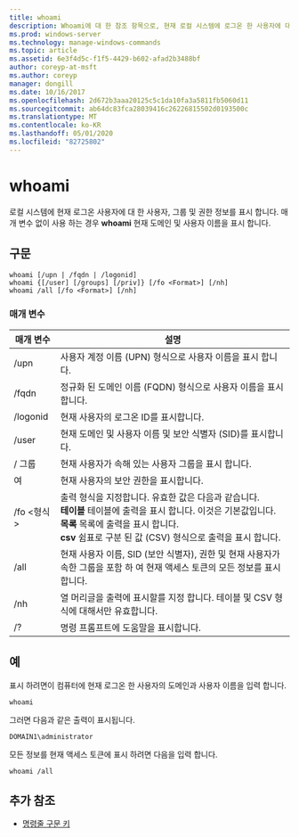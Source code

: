 ```yaml
---
title: whoami
description: Whoami에 대 한 참조 항목으로, 현재 로컬 시스템에 로그온 한 사용자에 대 한 사용자, 그룹 및 권한 정보를 표시 합니다.
ms.prod: windows-server
ms.technology: manage-windows-commands
ms.topic: article
ms.assetid: 6e3f4d5c-f1f5-4429-b602-afad2b3488bf
author: coreyp-at-msft
ms.author: coreyp
manager: dongill
ms.date: 10/16/2017
ms.openlocfilehash: 2d672b3aaa20125c5c1da10fa3a5811fb5060d11
ms.sourcegitcommit: ab64dc83fca28039416c26226815502d0193500c
ms.translationtype: MT
ms.contentlocale: ko-KR
ms.lasthandoff: 05/01/2020
ms.locfileid: "82725802"
---
```

# <a name="whoami"></a>whoami



로컬 시스템에 현재 로그온 사용자에 대 한 사용자, 그룹 및 권한 정보를 표시 합니다. 매개 변수 없이 사용 하는 경우 **whoami** 현재 도메인 및 사용자 이름을 표시 합니다.



## <a name="syntax"></a>구문

```
whoami [/upn | /fqdn | /logonid]
whoami {[/user] [/groups] [/priv]} [/fo <Format>] [/nh]
whoami /all [/fo <Format>] [/nh]
```

### <a name="parameters"></a>매개 변수

|매개 변수|설명|
|---------|-----------|
|/upn|사용자 계정 이름 (UPN) 형식으로 사용자 이름을 표시 합니다.|
|/fqdn|정규화 된 도메인 이름 (FQDN) 형식으로 사용자 이름을 표시 합니다.|
|/logonid|현재 사용자의 로그온 ID를 표시합니다.|
|/user|현재 도메인 및 사용자 이름 및 보안 식별자 (SID)를 표시합니다.|
|/ 그룹|현재 사용자가 속해 있는 사용자 그룹을 표시 합니다.|
|여|현재 사용자의 보안 권한을 표시합니다.|
|/fo \<형식>|출력 형식을 지정합니다. 유효한 값은 다음과 같습니다.</br>**테이블** 테이블에 출력을 표시 합니다. 이것은 기본값입니다.</br>**목록** 목록에 출력을 표시 합니다.</br>**csv** 쉼표로 구분 된 값 (CSV) 형식으로 출력을 표시 합니다.|
|/all|현재 사용자 이름, SID (보안 식별자), 권한 및 현재 사용자가 속한 그룹을 포함 하 여 현재 액세스 토큰의 모든 정보를 표시 합니다.|
|/nh|열 머리글을 출력에 표시할를 지정 합니다. 테이블 및 CSV 형식에 대해서만 유효합니다.|
|/?|명령 프롬프트에 도움말을 표시합니다.|

## <a name="examples"></a>예

표시 하려면이 컴퓨터에 현재 로그온 한 사용자의 도메인과 사용자 이름을 입력 합니다.
```
whoami
```
그러면 다음과 같은 출력이 표시됩니다.
```
DOMAIN1\administrator
```
모든 정보를 현재 액세스 토큰에 표시 하려면 다음을 입력 합니다.
```
whoami /all
```

## <a name="additional-references"></a>추가 참조

- [명령줄 구문 키](command-line-syntax-key.md)
